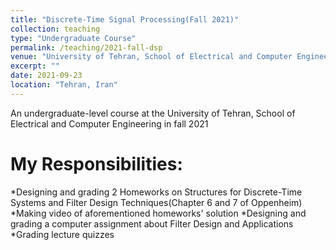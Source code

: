 ```yaml
---
title: "Discrete-Time Signal Processing(Fall 2021)"
collection: teaching
type: "Undergraduate Course"
permalink: /teaching/2021-fall-dsp
venue: "University of Tehran, School of Electrical and Computer Engineering"
excerpt: ""
date: 2021-09-23
location: "Tehran, Iran"
---
```

An undergraduate-level course at the University of Tehran, School of Electrical and Computer Engineering in fall 2021

My Responsibilities:
=====

*Designing and grading 2 Homeworks on Structures for Discrete-Time Systems and Filter Design Techniques(Chapter 6 and 7 of Oppenheim)
*Making video of aforementioned homeworks' solution
*Designing and grading a computer assignment about Filter Design and Applications
*Grading lecture quizzes
